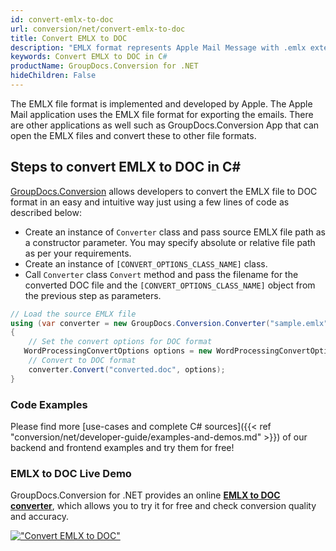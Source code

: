 ```yaml
---
id: convert-emlx-to-doc
url: conversion/net/convert-emlx-to-doc
title: Convert EMLX to DOC
description: "EMLX format represents Apple Mail Message with .emlx extension. Learn how to convert EMLX to DOC file programmatically in C# language using GroupDocs.Conversion for .NET library."
keywords: Convert EMLX to DOC in C#
productName: GroupDocs.Conversion for .NET
hideChildren: False
---
```


The EMLX file format is implemented and developed by Apple. The Apple Mail application uses the EMLX file format for exporting the emails. There are other applications as well such as GroupDocs.Conversion App that can open the EMLX files and convert these to other file formats.

## Steps to convert EMLX to DOC in C#

[GroupDocs.Conversion](https://products.groupdocs.com/conversion/net) allows developers to convert the EMLX file to DOC format in an easy and intuitive way just using a few lines of code as described below:

* Create an instance of `Converter` class and pass source EMLX file path as a constructor parameter. You may specify absolute or relative file path as per your requirements. 
* Create an instance of `[CONVERT_OPTIONS_CLASS_NAME]` class.
* Call `Converter` class `Convert` method and pass the filename for the converted DOC file and the `[CONVERT_OPTIONS_CLASS_NAME]` object from the previous step as parameters.

```csharp
// Load the source EMLX file
using (var converter = new GroupDocs.Conversion.Converter("sample.emlx"))
{
    // Set the convert options for DOC format
   WordProcessingConvertOptions options = new WordProcessingConvertOptions { Format = GroupDocs.Conversion.FileTypes.WordProcessingFileType.Doc };
    // Convert to DOC format
    converter.Convert("converted.doc", options);
}
```

### Code Examples

Please find more [use-cases and complete C# sources]({{< ref "conversion/net/developer-guide/examples-and-demos.md" >}}) of our backend and frontend examples and try them for free!

### EMLX to DOC Live Demo

GroupDocs.Conversion for .NET provides an online [**EMLX to DOC converter**](https://products.groupdocs.app/conversion/emlx-to-doc), which allows you to try it for free and check conversion quality and accuracy.

[!["Convert EMLX to DOC"](conversion/net/images/convert-to-doc/convert-emlx-to-doc.png)](https://products.groupdocs.app/conversion/emlx-to-doc)